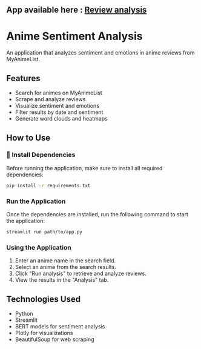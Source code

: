 ## App available here : [Review analysis](https://mal-review.streamlit.app/)


# Anime Sentiment Analysis

An application that analyzes sentiment and emotions in anime reviews from MyAnimeList.

## Features

- Search for animes on MyAnimeList
- Scrape and analyze reviews
- Visualize sentiment and emotions
- Filter results by date and sentiment
- Generate word clouds and heatmaps

## How to Use

### 🔧 Install Dependencies

Before running the application, make sure to install all required dependencies:

```bash
pip install -r requirements.txt
```

### Run the Application

Once the dependencies are installed, run the following command to start the application:

```bash
streamlit run path/to/app.py
```
### Using the Application

1. Enter an anime name in the search field.
2. Select an anime from the search results.
3. Click "Run analysis" to retrieve and analyze reviews.
4. View the results in the "Analysis" tab.

## Technologies Used

- Python
- Streamlit
- BERT models for sentiment analysis
- Plotly for visualizations
- BeautifulSoup for web scraping
